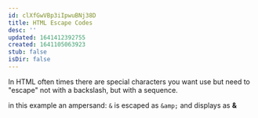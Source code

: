 ```yaml
---
id: clXfGwVBp3iIpwuBNj38D
title: HTML Escape Codes
desc: ''
updated: 1641412392755
created: 1641105063923
stub: false
isDir: false
---
```


In HTML often times there are special characters you want use but need to "escape" not with a backslash, but with a sequence.

in this example an ampersand: `&` is escaped as `&amp;` and displays as **&**
